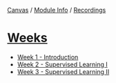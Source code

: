 [Canvas](https://canvas.sussex.ac.uk/courses/31315) /
[Module Info](https://canvas.sussex.ac.uk/courses/31315/pages/module-information?module_item_id=1371606) /
[Recordings](https://sussex.cloud.panopto.eu/Panopto/Pages/Sessions/List.aspx?embedded=1&nomobileprompt=true#folderID=%22e1318202-75a9-4e2a-9b42-b0ce01101ac7%22)

# [Weeks](https://canvas.sussex.ac.uk/courses/31315/modules)
- [Week 1 - Introduction](https://github.com/LukeBirkett/study-planner/tree/main/934G5_Machine_Learning/week_1)
- [Week 2 - Supervised Learning I](https://github.com/LukeBirkett/study-planner/tree/main/934G5_Machine_Learning/week_2)
- [Week 3 - Supervised Learning II](https://github.com/LukeBirkett/study-planner/tree/main/934G5_Machine_Learning/week_3)
